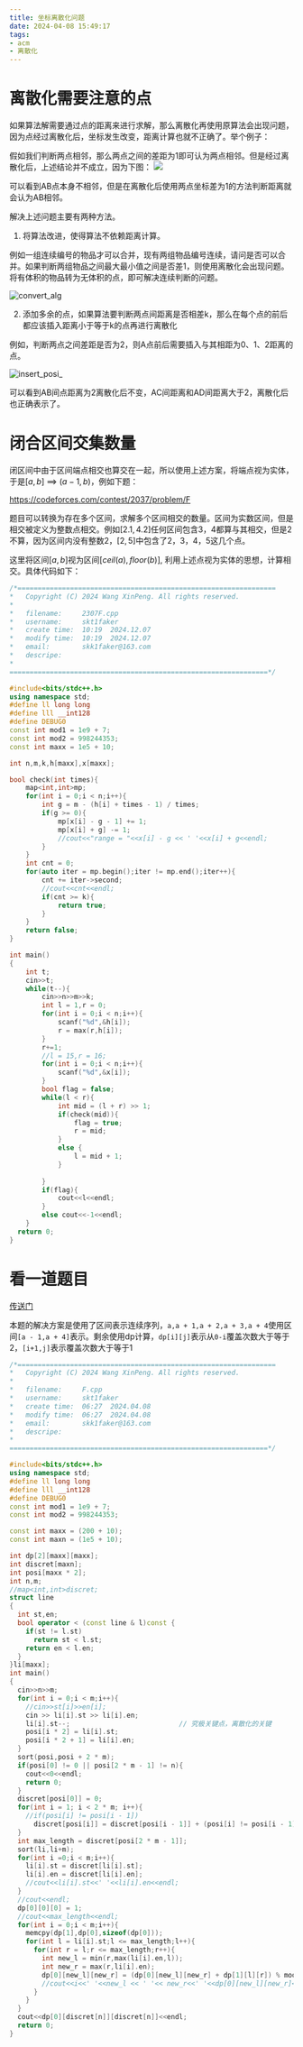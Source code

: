 ```yaml
---
title: 坐标离散化问题
date: 2024-04-08 15:49:17
tags:
- acm
- 离散化
---
```


# 离散化需要注意的点

如果算法解需要通过点的距离来进行求解，那么离散化再使用原算法会出现问题，因为点经过离散化后，坐标发生改变，距离计算也就不正确了。举个例子：

假如我们判断两点相邻，那么两点之间的差距为1即可认为两点相邻。但是经过离散化后，上述结论并不成立，因为下图：
![](discret.png)

可以看到AB点本身不相邻，但是在离散化后使用两点坐标差为1的方法判断距离就会认为AB相邻。

解决上述问题主要有两种方法。
1. 将算法改进，使得算法不依赖距离计算。

例如一组连续编号的物品才可以合并，现有两组物品编号连续，请问是否可以合并。如果判断两组物品之间最大最小值之间是否差1，则使用离散化会出现问题。将有体积的物品转为无体积的点，即可解决连续判断的问题。

![convert_alg](convert_alg.png)

2. 添加多余的点，如果算法要判断两点间距离是否相差k，那么在每个点的前后都应该插入距离小于等于k的点再进行离散化

例如，判断两点之间差距是否为2，则A点前后需要插入与其相距为0、1、2距离的点。

 ![insert_posi_](insert_posi_.png) 

可以看到AB间点距离为2离散化后不变，AC间距离和AD间距离大于2，离散化后也正确表示了。


# 闭合区间交集数量

闭区间中由于区间端点相交也算交在一起，所以使用上述方案，将端点视为实体，于是$[a,b]$ ==> $(a - 1,b)$，例如下题：

https://codeforces.com/contest/2037/problem/F

题目可以转换为存在多个区间，求解多个区间相交的数量。区间为实数区间，但是相交被定义为整数点相交。例如$[2.1,4.2]$任何区间包含3，4都算与其相交，但是2不算，因为区间内没有整数2，$[2,5]$中包含了2，3，4，5这几个点。


这里将区间$[a,b]$视为区间$[ceil(a), floor(b)]$, 利用上述点视为实体的思想，计算相交。具体代码如下：

```cpp
/*================================================================
*   Copyright (C) 2024 Wang XinPeng. All rights reserved.
*   
*   filename:     2307F.cpp
*   username:     skt1faker
*   create time:  10:19  2024.12.07
*   modify time:  10:19  2024.12.07
*   email:        skk1faker@163.com
*   descripe:     
*
================================================================*/

#include<bits/stdc++.h>
using namespace std;
#define ll long long
#define lll __int128
#define DEBUG0
const int mod1 = 1e9 + 7;
const int mod2 = 998244353;
const int maxx = 1e5 + 10;

int n,m,k,h[maxx],x[maxx];

bool check(int times){
	map<int,int>mp;
	for(int i = 0;i < n;i++){
		int g = m - (h[i] + times - 1) / times;
		if(g >= 0){
			mp[x[i] - g - 1] += 1;
			mp[x[i] + g] -= 1;
			//cout<<"range = "<<x[i] - g << ' '<<x[i] + g<<endl;
		}
	}
	int cnt = 0;
	for(auto iter = mp.begin();iter != mp.end();iter++){
		cnt += iter->second;
		//cout<<cnt<<endl;
		if(cnt >= k){
			return true;
		}
	}
	return false;
}

int main()
{
	int t;
	cin>>t;
	while(t--){
		cin>>n>>m>>k;
		int l = 1,r = 0;
		for(int i = 0;i < n;i++){
			scanf("%d",&h[i]);
			r = max(r,h[i]);
		}
		r+=1;
		//l = 15,r = 16;
		for(int i = 0;i < n;i++){
			scanf("%d",&x[i]);
		}
		bool flag = false;
		while(l < r){
			int mid = (l + r) >> 1;
			if(check(mid)){
				flag = true;
				r = mid;
			}
			else {
				l = mid + 1;
			}
			
		}
		if(flag){
			cout<<l<<endl;
		}
		else cout<<-1<<endl;
	}
  return 0;
}

```


# 看一道题目

[传送门](https://ac.nowcoder.com/acm/contest/78306/F)

本题的解决方案是使用了区间表示连续序列，`a,a + 1,a + 2,a + 3,a + 4`使用区间`[a - 1,a + 4]`表示。剩余使用dp计算，`dp[i][j]`表示从`0-i`覆盖次数大于等于2，`[i+1,j]`表示覆盖次数大于等于1

```cpp
/*================================================================
*   Copyright (C) 2024 Wang XinPeng. All rights reserved.
*   
*   filename:     F.cpp
*   username:     skt1faker
*   create time:  06:27  2024.04.08
*   modify time:  06:27  2024.04.08
*   email:        skk1faker@163.com
*   descripe:     
*
================================================================*/

#include<bits/stdc++.h>
using namespace std;
#define ll long long
#define lll __int128
#define DEBUG0
const int mod1 = 1e9 + 7;
const int mod2 = 998244353;

const int maxx = (200 + 10);
const int maxn = (1e5 + 10);

int dp[2][maxx][maxx];
int discret[maxn];
int posi[maxx * 2];
int n,m;
//map<int,int>discret;
struct line
{
  int st,en;
  bool operator < (const line & l)const {
    if(st != l.st)
      return st < l.st;
    return en < l.en;
  }
}li[maxx];
int main()
{
  cin>>n>>m;
  for(int i = 0;i < m;i++){
    //cin>>st[i]>>en[i];
    cin >> li[i].st >> li[i].en;
    li[i].st--;                           // 究极关键点，离散化的关键
    posi[i * 2] = li[i].st;
    posi[i * 2 + 1] = li[i].en;
  }
  sort(posi,posi + 2 * m);
  if(posi[0] != 0 || posi[2 * m - 1] != n){
    cout<<0<<endl;
    return 0;
  }
  discret[posi[0]] = 0;
  for(int i = 1; i < 2 * m; i++){
    //if(posi[i] != posi[i - 1])
      discret[posi[i]] = discret[posi[i - 1]] + (posi[i] != posi[i - 1]);
  }
  int max_length = discret[posi[2 * m - 1]];
  sort(li,li+m);
  for(int i =0;i < m;i++){
    li[i].st = discret[li[i].st];
    li[i].en = discret[li[i].en];
    //cout<<li[i].st<<' '<<li[i].en<<endl;
  }
  //cout<<endl;
  dp[0][0][0] = 1;
  //cout<<max_length<<endl;
  for(int i = 0;i < m;i++){
    memcpy(dp[1],dp[0],sizeof(dp[0]));
    for(int l = li[i].st;l <= max_length;l++){
      for(int r = l;r <= max_length;r++){
        int new_l = min(r,max(li[i].en,l));
        int new_r = max(r,li[i].en);
        dp[0][new_l][new_r] = (dp[0][new_l][new_r] + dp[1][l][r]) % mod2;
        //cout<<i<<' '<<new_l << ' '<< new_r<<' '<<dp[0][new_l][new_r]<<endl;
      }
    }
  }
  cout<<dp[0][discret[n]][discret[n]]<<endl;
  return 0;
}

```

